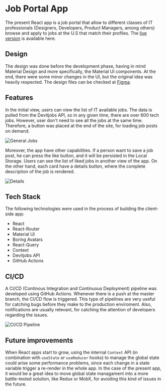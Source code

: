 # Job Portal App

The present React app is a job portal that allow to different classes of IT professionals (Designers, Developers, Product Managers, among others) browse and apply to jobs at the U.S that match their profiles. The [live version](https://job-portal-app-it.netlify.app/) is available here.

## Design

The design was done before the development phase, having in mind Material Design and more specifically, the Material UI components. At the end, there were some minor changes in the UI, but the original idea was heavily respected. The design files can be checked at [Figma](https://www.figma.com/file/Uxs8idY7VUCjLlsciNKJk7/Job-Portal?node-id=0%3A1).

## Features

In the initial view, users can view the list of IT available jobs. The data is pulled from the Devitjobs API, so in any given time, there are over 600 tech jobs. However, user don't need to see all the jobs at the same time. Therefore, a button was placed at the end of the site, for loading job posts on demand.

![General Jobs](https://dl.dropboxusercontent.com/s/77yxkdvp0k56znr/Job-Portal-Image-1.png?dl=0)

Moreover, the app have other capabilities. If a person want to save a job post, he can press the like button, and it will be persisted in the Local Storage. Users can see the list of liked jobs in another view of the app. On the other hand, each card have a details button, where the complete description of the job is rendered.

![Details](https://dl.dropboxusercontent.com/s/6s5qw2s8ndrcc3a/Job-Portal-Image-3.png?dl=0)

## Tech Stack

The following technologies were used in the process of building the client-side app:

- React
- React-Router
- Material UI
- Boring Avatars
- React-Query
- Context
- Devitjobs API
- GitHub Actions

## CI/CD

A CI/CD (Continous Integration and Continuous Deployment) pipeline was developed using GitHub Actions. Whenever there is a push at the master branch, the CI/CD flow is triggered. This type of pipelines are very useful for catching bugs before they make to the production enviroment. Also, notifications are usually relevant, for catching the attention of developers regarding the issues.
 
![CI/CD Pipeline](https://dl.dropboxusercontent.com/s/o3q6di2t2ph8xzc/Pipeline%20Image.png?dl=0)

## Future improvements 

When React apps start to grow, using the internal `Context` API (in combination with `useState` or `useReducer` hooks) to manage the global state could arise some performance problems, since each change in a state variable trigger a re-render in the whole app. In the case of the present app, it would be a great idea to move global state managament into a more battle-tested solution, like Redux or MobX, for avoiding this kind of issues in the future. 
